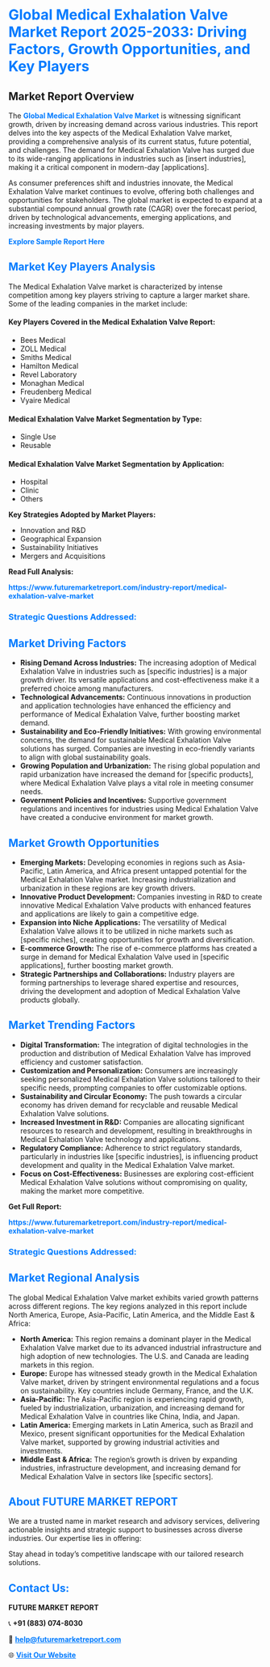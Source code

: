 <h1 style="color: #007BFF;">Global Medical Exhalation Valve Market Report 2025-2033: Driving Factors, Growth Opportunities, and Key Players</h1>

<section id="overview">
<h2>Market Report Overview</h2>
<p>The <a href="https://www.futuremarketreport.com/industry-report/medical-exhalation-valve-market" style="color: #007BFF; text-decoration: none;"><strong>Global Medical Exhalation Valve Market</strong></a> is witnessing significant growth, driven by increasing demand across various industries. This report delves into the key aspects of the Medical Exhalation Valve market, providing a comprehensive analysis of its current status, future potential, and challenges. The demand for Medical Exhalation Valve has surged due to its wide-ranging applications in industries such as [insert industries], making it a critical component in modern-day [applications].</p>
<p>As consumer preferences shift and industries innovate, the Medical Exhalation Valve market continues to evolve, offering both challenges and opportunities for stakeholders. The global market is expected to expand at a substantial compound annual growth rate (CAGR) over the forecast period, driven by technological advancements, emerging applications, and increasing investments by major players.</p>
</section>

<section id="overview">
<p><a href="https://www.futuremarketreport.com/request-sample/reportId=78096" style="color: #007BFF; text-decoration: none;"><strong>Explore Sample Report Here</strong></a></p>
</section>

<section id="key-players">
<h2 style="color: #007BFF;">Market Key Players Analysis</h2>
<p>The Medical Exhalation Valve market is characterized by intense competition among key players striving to capture a larger market share. Some of the leading companies in the market include:</p>
<h4>Key Players Covered in the Medical Exhalation Valve Report:</h4>
<ul><li>Bees Medical</li><li>ZOLL Medical</li><li>Smiths Medical</li><li>Hamilton Medical</li><li>Revel Laboratory</li><li>Monaghan Medical</li><li>Freudenberg Medical</li><li>Vyaire Medical</li></ul>
<h4>Medical Exhalation Valve Market Segmentation by Type:</h4>
<ul><li>Single Use</li><li>Reusable</li></ul>

<h4>Medical Exhalation Valve Market Segmentation by Application:</h4>
<ul><li>Hospital</li><li>Clinic</li><li>Others</li></ul>
<p><strong>Key Strategies Adopted by Market Players:</strong></p>
<ul>
<li>Innovation and R&D</li>
<li>Geographical Expansion</li>
<li>Sustainability Initiatives</li>
<li>Mergers and Acquisitions</li>
</ul>
</section>

<section>
<p><strong>Read Full Analysis: </strong></p><a href="https://www.futuremarketreport.com/industry-report/medical-exhalation-valve-market" style="color: #007BFF; text-decoration: none;"><strong>https://www.futuremarketreport.com/industry-report/medical-exhalation-valve-market</strong></a>
<h3 style="color: #007BFF;">Strategic Questions Addressed:</h3>
</section>

<section id="driving-factors">
<h2 style="color: #007BFF;">Market Driving Factors</h2>
<ul>
<li><strong>Rising Demand Across Industries:</strong> The increasing adoption of Medical Exhalation Valve in industries such as [specific industries] is a major growth driver. Its versatile applications and cost-effectiveness make it a preferred choice among manufacturers.</li>
<li><strong>Technological Advancements:</strong> Continuous innovations in production and application technologies have enhanced the efficiency and performance of Medical Exhalation Valve, further boosting market demand.</li>
<li><strong>Sustainability and Eco-Friendly Initiatives:</strong> With growing environmental concerns, the demand for sustainable Medical Exhalation Valve solutions has surged. Companies are investing in eco-friendly variants to align with global sustainability goals.</li>
<li><strong>Growing Population and Urbanization:</strong> The rising global population and rapid urbanization have increased the demand for [specific products], where Medical Exhalation Valve plays a vital role in meeting consumer needs.</li>
<li><strong>Government Policies and Incentives:</strong> Supportive government regulations and incentives for industries using Medical Exhalation Valve have created a conducive environment for market growth.</li>
</ul>
</section>

<section id="growth-opportunities">
<h2 style="color: #007BFF;">Market Growth Opportunities</h2>
<ul>
<li><strong>Emerging Markets:</strong> Developing economies in regions such as Asia-Pacific, Latin America, and Africa present untapped potential for the Medical Exhalation Valve market. Increasing industrialization and urbanization in these regions are key growth drivers.</li>
<li><strong>Innovative Product Development:</strong> Companies investing in R&D to create innovative Medical Exhalation Valve products with enhanced features and applications are likely to gain a competitive edge.</li>
<li><strong>Expansion into Niche Applications:</strong> The versatility of Medical Exhalation Valve allows it to be utilized in niche markets such as [specific niches], creating opportunities for growth and diversification.</li>
<li><strong>E-commerce Growth:</strong> The rise of e-commerce platforms has created a surge in demand for Medical Exhalation Valve used in [specific applications], further boosting market growth.</li>
<li><strong>Strategic Partnerships and Collaborations:</strong> Industry players are forming partnerships to leverage shared expertise and resources, driving the development and adoption of Medical Exhalation Valve products globally.</li>
</ul>
</section>

<section id="trending-factors">
<h2 style="color: #007BFF;">Market Trending Factors</h2>
<ul>
<li><strong>Digital Transformation:</strong> The integration of digital technologies in the production and distribution of Medical Exhalation Valve has improved efficiency and customer satisfaction.</li>
<li><strong>Customization and Personalization:</strong> Consumers are increasingly seeking personalized Medical Exhalation Valve solutions tailored to their specific needs, prompting companies to offer customizable options.</li>
<li><strong>Sustainability and Circular Economy:</strong> The push towards a circular economy has driven demand for recyclable and reusable Medical Exhalation Valve solutions.</li>
<li><strong>Increased Investment in R&D:</strong> Companies are allocating significant resources to research and development, resulting in breakthroughs in Medical Exhalation Valve technology and applications.</li>
<li><strong>Regulatory Compliance:</strong> Adherence to strict regulatory standards, particularly in industries like [specific industries], is influencing product development and quality in the Medical Exhalation Valve market.</li>
<li><strong>Focus on Cost-Effectiveness:</strong> Businesses are exploring cost-efficient Medical Exhalation Valve solutions without compromising on quality, making the market more competitive.</li>
</ul>
</section>

<section>
<p><strong>Get Full Report: </strong></p><a href="https://www.futuremarketreport.com/industry-report/medical-exhalation-valve-market" style="color: #007BFF; text-decoration: none;"><strong>https://www.futuremarketreport.com/industry-report/medical-exhalation-valve-market</strong></a>
<h3 style="color: #007BFF;">Strategic Questions Addressed:</h3>
</section>


<section id="regional-analysis">
<h2 style="color: #007BFF;">Market Regional Analysis</h2>
<p>The global Medical Exhalation Valve market exhibits varied growth patterns across different regions. The key regions analyzed in this report include North America, Europe, Asia-Pacific, Latin America, and the Middle East & Africa:</p>
<ul>
<li><strong>North America:</strong> This region remains a dominant player in the Medical Exhalation Valve market due to its advanced industrial infrastructure and high adoption of new technologies. The U.S. and Canada are leading markets in this region.</li>
<li><strong>Europe:</strong> Europe has witnessed steady growth in the Medical Exhalation Valve market, driven by stringent environmental regulations and a focus on sustainability. Key countries include Germany, France, and the U.K.</li>
<li><strong>Asia-Pacific:</strong> The Asia-Pacific region is experiencing rapid growth, fueled by industrialization, urbanization, and increasing demand for Medical Exhalation Valve in countries like China, India, and Japan.</li>
<li><strong>Latin America:</strong> Emerging markets in Latin America, such as Brazil and Mexico, present significant opportunities for the Medical Exhalation Valve market, supported by growing industrial activities and investments.</li>
<li><strong>Middle East & Africa:</strong> The region’s growth is driven by expanding industries, infrastructure development, and increasing demand for Medical Exhalation Valve in sectors like [specific sectors].</li>
</ul>
</section>

<footer>
<h2 style="color: #007BFF;">About FUTURE MARKET REPORT</h2>
<p>We are a trusted name in market research and advisory services, delivering actionable insights and strategic support to businesses across diverse industries. Our expertise lies in offering:</p>

<p>Stay ahead in today’s competitive landscape with our tailored research solutions.</p>

<h2 style="color: #007BFF;">Contact Us:</h2>
<p><strong>FUTURE MARKET REPORT</strong></p>
<p>📞 <strong>+91 (883) 074-8030</strong></p>
<p>📧 <strong><a href="mailto:help@futuremarketreport.com" style="color: #007BFF;">help@futuremarketreport.com</a></strong></p>
<p>🌐 <strong><a href="https://www.futuremarketreport.com/" style="color: #007BFF;">Visit Our Website</a></strong></p>
</footer>